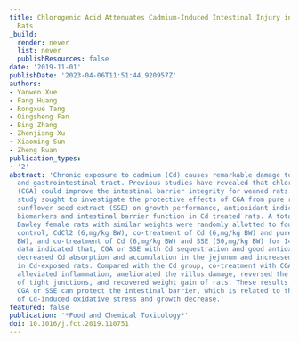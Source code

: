 ```yaml
---
title: Chlorogenic Acid Attenuates Cadmium-Induced Intestinal Injury in Sprague–Dawley
  Rats
_build:
  render: never
  list: never
  publishResources: false
date: '2019-11-01'
publishDate: '2023-04-06T11:51:44.920957Z'
authors:
- Yanwen Xue
- Fang Huang
- Rongxue Tang
- Qingsheng Fan
- Bing Zhang
- Zhenjiang Xu
- Xiaoming Sun
- Zheng Ruan
publication_types:
- '2'
abstract: 'Chronic exposure to cadmium (Cd) causes remarkable damage to the liver
  and gastrointestinal tract. Previous studies have revealed that chlorogenic acid
  (CGA) could improve the intestinal barrier integrity for weaned rats. Hence, this
  study sought to investigate the protective effects of CGA from pure reagent and
  sunflower seed extract (SSE) on growth performance, antioxidant indicators, inflammatory
  biomarkers and intestinal barrier function in Cd treated rats. A total of 32 Sprague–
  Dawley female rats with similar weights were randomly allotted to four treatments:
  control, CdCl2 (6,mg/kg BW), co-treatment of Cd (6,mg/kg BW) and pure CGA (50,mg/kg
  BW), and co-treatment of Cd (6,mg/kg BW) and SSE (50,mg/kg BW) for 14 days. The
  data indicated that, CGA or SSE with Cd sequestration and good antioxidative ability
  decreased Cd absorption and accumulation in the jejunum and increased fecal Cd levels
  in Cd-exposed rats. Compared with the Cd group, co-treatment with CGA or SSE also
  alleviated inflammation, ameliorated the villus damage, reversed the disruption
  of tight junctions, and recovered weight gain of rats. These results suggest that
  CGA or SSE can protect the intestinal barrier, which is related to the alleviation
  of Cd-induced oxidative stress and growth decrease.'
featured: false
publication: '*Food and Chemical Toxicology*'
doi: 10.1016/j.fct.2019.110751
---
```


